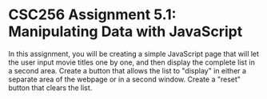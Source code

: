 # CSC256 Assignment 5.1: Manipulating Data with JavaScript

In this assignment, you will be creating a simple JavaScript page that will let the user input movie titles one by one, and then display the complete list in a second area. Create a button that allows the list to "display" in either a separate area of the webpage or in a second window. Create a "reset" button that clears the list.